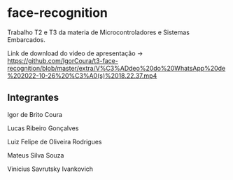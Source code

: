 # face-recognition
Trabalho T2 e T3 da materia de Microcontroladores e Sistemas Embarcados.

Link de download do video de apresentação -> https://github.com/IgorCoura/t3-face-recognition/blob/master/extra/V%C3%ADdeo%20do%20WhatsApp%20de%202022-10-26%20%C3%A0(s)%2018.22.37.mp4

## Integrantes
<p>Igor de Brito Coura</p>
<p>Lucas Ribeiro Gonçalves</p>
<p>Luiz Felipe de Oliveira Rodrigues</p>
<p>Mateus Silva Souza</p>
<p>Vinicius Savrutsky Ivankovich</p>
